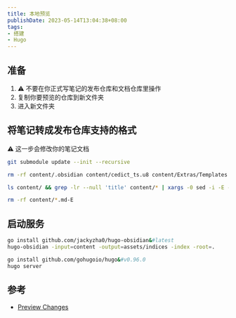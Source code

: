 ```yaml
---
title: 本地预览
publishDate: 2023-05-14T13:04:38+08:00
tags:
- 搭建
- Hugo
---
```


## 准备

1. ⚠️ 不要在你正式写笔记的发布仓库和文档仓库里操作
2. 复制你要预览的仓库到新文件夹
3. 进入新文件夹

## 将笔记转成发布仓库支持的格式

⚠️ 这一步会修改你的笔记文档

```bash
git submodule update --init --recursive

rm -rf content/.obsidian content/cedict_ts.u8 content/Extras/Templates  && mv content/*.md content/Atlas && find content/ -name "*.md" | xargs -I file  mv -f file content &&  mv content/AboutTheGarden.md content/_index.md

ls content/ && grep -lr --null 'title' content/* | xargs -0 sed -i -E -r 's/title: (.*)/title: "\1"/g'

rm -rf content/*.md-E
```

## 启动服务

```bash
go install github.com/jackyzha0/hugo-obsidian&#latest
hugo-obsidian -input=content -output=assets/indices -index -root=.

go install github.com/gohugoio/hugo&#v0.96.0
hugo server
```

## 参考

- [Preview Changes](https://quartz.jzhao.xyz/notes/preview-changes/#:~:text=hugo-obsidian)
